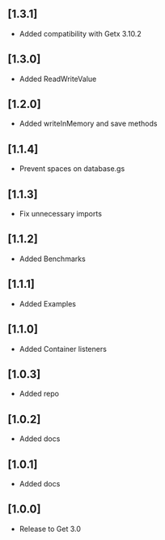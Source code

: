 ## [1.3.1] 
- Added compatibility with Getx 3.10.2

## [1.3.0] 
- Added ReadWriteValue

## [1.2.0] 
- Added writeInMemory and save methods

## [1.1.4] 
- Prevent spaces on database.gs

## [1.1.3] 
- Fix unnecessary imports

## [1.1.2] 
- Added Benchmarks

## [1.1.1] 
- Added Examples

## [1.1.0] 
- Added Container listeners

## [1.0.3] 
- Added repo

## [1.0.2] 
- Added docs

## [1.0.1] 
- Added docs

## [1.0.0] 
- Release to Get 3.0

